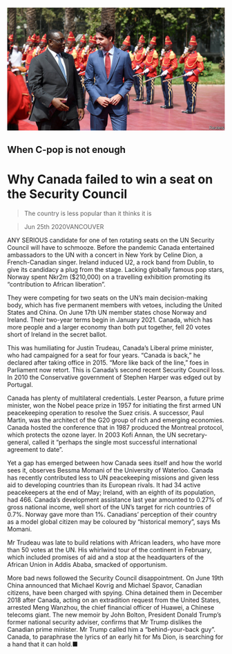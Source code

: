![](./images/20200627_AMP501.jpg)

## When C-pop is not enough

# Why Canada failed to win a seat on the Security Council

> The country is less popular than it thinks it is

> Jun 25th 2020VANCOUVER

ANY SERIOUS candidate for one of ten rotating seats on the UN Security Council will have to schmooze. Before the pandemic Canada entertained ambassadors to the UN with a concert in New York by Celine Dion, a French-Canadian singer. Ireland induced U2, a rock band from Dublin, to give its candidacy a plug from the stage. Lacking globally famous pop stars, Norway spent Nkr2m ($210,000) on a travelling exhibition promoting its “contribution to African liberation”.

They were competing for two seats on the UN’s main decision-making body, which has five permanent members with vetoes, including the United States and China. On June 17th UN member states chose Norway and Ireland. Their two-year terms begin in January 2021. Canada, which has more people and a larger economy than both put together, fell 20 votes short of Ireland in the secret ballot.

This was humiliating for Justin Trudeau, Canada’s Liberal prime minister, who had campaigned for a seat for four years. “Canada is back,” he declared after taking office in 2015. “More like back of the line,” foes in Parliament now retort. This is Canada’s second recent Security Council loss. In 2010 the Conservative government of Stephen Harper was edged out by Portugal.

Canada has plenty of multilateral credentials. Lester Pearson, a future prime minister, won the Nobel peace prize in 1957 for initiating the first armed UN peacekeeping operation to resolve the Suez crisis. A successor, Paul Martin, was the architect of the G20 group of rich and emerging economies. Canada hosted the conference that in 1987 produced the Montreal protocol, which protects the ozone layer. In 2003 Kofi Annan, the UN secretary-general, called it “perhaps the single most successful international agreement to date”.

Yet a gap has emerged between how Canada sees itself and how the world sees it, observes Bessma Momani of the University of Waterloo. Canada has recently contributed less to UN peacekeeping missions and given less aid to developing countries than its European rivals. It had 34 active peacekeepers at the end of May; Ireland, with an eighth of its population, had 466. Canada’s development assistance last year amounted to 0.27% of gross national income, well short of the UN’s target for rich countries of 0.7%. Norway gave more than 1%. Canadians’ perception of their country as a model global citizen may be coloured by “historical memory”, says Ms Momani.

Mr Trudeau was late to build relations with African leaders, who have more than 50 votes at the UN. His whirlwind tour of the continent in February, which included promises of aid and a stop at the headquarters of the African Union in Addis Ababa, smacked of opportunism.

More bad news followed the Security Council disappointment. On June 19th China announced that Michael Kovrig and Michael Spavor, Canadian citizens, have been charged with spying. China detained them in December 2018 after Canada, acting on an extradition request from the United States, arrested Meng Wanzhou, the chief financial officer of Huawei, a Chinese telecoms giant. The new memoir by John Bolton, President Donald Trump’s former national security adviser, confirms that Mr Trump dislikes the Canadian prime minister. Mr Trump called him a “behind-your-back guy”. Canada, to paraphrase the lyrics of an early hit for Ms Dion, is searching for a hand that it can hold.■